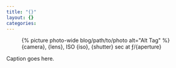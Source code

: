 ```yaml
---
title: "{}"
layout: {}
categories:
---
```

<figure class="photo-wide">
  {% picture photo-wide blog/path/to/photo alt="Alt Tag" %}
  <figcaption>{camera}, {lens}, ISO {iso}, {shutter} sec at ƒ/{aperture}</figcaption>
</figure>

Caption goes here.
